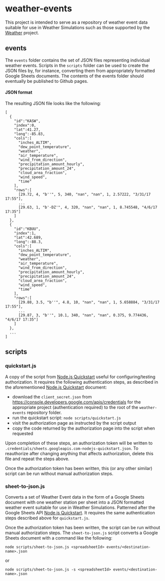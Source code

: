 # weather-events

This project is intended to serve as a repository of weather event data suitable for use in Weather Simulations such as those supported by the [Weather](https://github.com/concord-consortium/fb-weather-demo) project.

## events

The `events` folder contains the set of JSON files representing individual weather events. Scripts in the `scripts` folder can be used to create the JSON files by, for instance, converting them from appropriately formatted Google Sheets documents. The contents of the events folder should eventually be published to Github pages.

#### JSON format

The resulting JSON file looks like the following:
```
[
  {
    "id":"KASW",
    "index":0,
    "lat":41.27,
    "long":-85.83,
    "cols":[
      "inches_ALTIM",
      "dew_point_temperature",
      "weather",
      "air_temperature",
      "wind_from_direction",
      "precipitation_amount_hourly",
      "precipitation_amount_24",
      "cloud_area_fraction",
      "wind_speed",
      "time"
    ],
    "rows":[
      [29.72, 4, "b''", 5, 340, "nan", "nan", 1, 2.57222, "3/31/17 17:55"],
      ...
      [29.63, 1, "b'-DZ'", 4, 320, "nan", "nan", 1, 8.745548, "4/6/17 17:35"]
    ]
  },
  {
    "id":"KBUU",
    "index":1,
    "lat":42.689,
    "long":-88.3,
    "cols":[
      "inches_ALTIM",
      "dew_point_temperature",
      "weather",
      "air_temperature",
      "wind_from_direction",
      "precipitation_amount_hourly",
      "precipitation_amount_24",
      "cloud_area_fraction",
      "wind_speed",
      "time"
    ],
    "rows":[
      [29.88, 3.5, "b''", 4.8, 10, "nan", "nan", 1, 5.658884, "3/31/17 17:55"],
      ...
      [29.87, 3, "b''", 10.1, 340, "nan", "nan", 0.375, 9.774436, "4/6/17 17:35"]
    ]
  },
  ...
]
```

## scripts

### quickstart.js

A copy of the script from [Node.js Quickstart](https://developers.google.com/sheets/api/quickstart/nodejs) useful for configuring/testing authorization. It requires the following authentication steps, as described in the aforementioned [Node.js Quickstart](https://developers.google.com/sheets/api/quickstart/nodejs) document:

* download the `client_secret.json` from https://console.developers.google.com/apis/credentials for the appropriate project (authentication required) to the root of the `weather-events` repository folder.
* run the quickstart script: `node scripts/quickstart.js`
* visit the authorization page as instructed by the script output
* copy the code returned by the authorization page into the script when requested

Upon completion of these steps, an authorization token will be written to `.credentials/sheets.googleapis.com-nodejs-quickstart.json`. To reauthorize after changing anything that affects authorization, delete this file and repeat the steps above.

Once the authorization token has been written, this (or any other similar) script can be run without manual authorization steps.

### sheet-to-json.js

Converts a set of Weather Event data in the form of a Google Sheets document with one weather station per sheet into a JSON formatted weather event suitable for use in Weather Simulations. Patterned after the Google Sheets API [Node.js Quickstart](https://developers.google.com/sheets/api/quickstart/nodejs). It requires the same authentication steps described above for `quickstart.js`.

Once the authorization token has been written, the script can be run without manual authorization steps. The `sheet-to-json.js` script converts a Google Sheets document with a command like the following:
```
node scripts/sheet-to-json.js <spreadsheetId> events/<destination-name>.json
```
or
```
node scripts/sheet-to-json.js -s <spreadsheetId> events/<destination-name>.json
```
